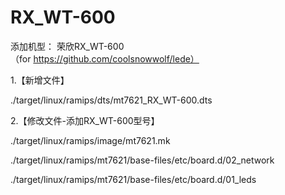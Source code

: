 # RX_WT-600
添加机型：
荣欣RX_WT-600  
（for https://github.com/coolsnowwolf/lede）




1.【新增文件】

./target/linux/ramips/dts/mt7621_RX_WT-600.dts


2.【修改文件-添加RX_WT-600型号】

./target/linux/ramips/image/mt7621.mk

./target/linux/ramips/mt7621/base-files/etc/board.d/02_network

./target/linux/ramips/mt7621/base-files/etc/board.d/01_leds

